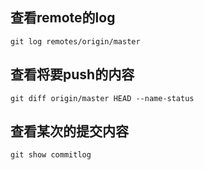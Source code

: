 ## 查看remote的log

```git log remotes/origin/master```

## 查看将要push的内容

```shell
git diff origin/master HEAD --name-status
```

## 查看某次的提交内容

```shell
git show commitlog
```

